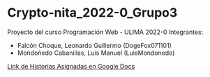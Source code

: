 # Crypto-nita_2022-0_Grupo3
Proyecto del curso Programación Web - ULIMA 2022-0
Integrantes: 
 - Falcón Choque, Leonardo Guillermo		(DogeFox071101)
 - Mondoñedo Cabanillas, Luis Manuel		(LuisMondonedo)

[Link de Historias Asignadas en Google Docs](https://docs.google.com/spreadsheets/d/1mm2DdLwGDl1ECiuM_xlFKsRjLpipalP2bVpcc6fcgDo/edit?usp=sharing)
